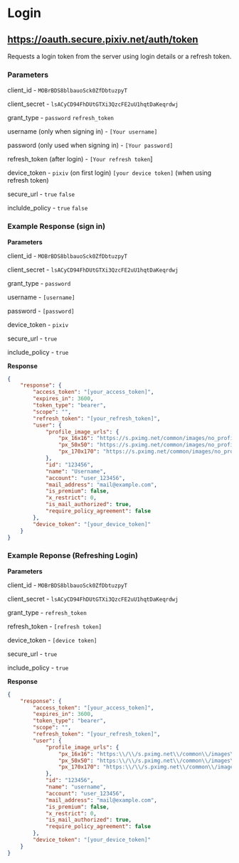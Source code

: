 # Login

## https://oauth.secure.pixiv.net/auth/token

Requests a login token from the server using login details or a refresh token.

### Parameters

client_id - `MOBrBDS8blbauoSck0ZfDbtuzpyT`

client_secret - `lsACyCD94FhDUtGTXi3QzcFE2uU1hqtDaKeqrdwj`

grant_type - `password` `refresh_token`

username (only when signing in) - `[Your username]`

password (only used when signing in) - `[Your password]`

refresh_token (after login) - `[Your refresh token`]

device_token - `pixiv` (on first login) `[your device token]` (when using refresh token)

secure_url - `true` `false`

inclulde_policy - `true` `false`

### Example Response (sign in)

**Parameters**

client_id - `MOBrBDS8blbauoSck0ZfDbtuzpyT`

client_secret - `lsACyCD94FhDUtGTXi3QzcFE2uU1hqtDaKeqrdwj`

grant_type - `password`

username - `[username]`

password - `[password]`

device_token - `pixiv`

secure_url - `true`

include_policy - `true`

**Response**

```json
{
    "response": {
        "access_token": "[your_access_token]",
        "expires_in": 3600,
        "token_type": "bearer",
        "scope": "",
        "refresh_token": "[your_refresh_token]",
        "user": {
            "profile_image_urls": {
                "px_16x16": "https://s.pximg.net/common/images/no_profile_ss.png",
                "px_50x50": "https://s.pximg.net/common/images/no_profile_s.png",
                "px_170x170": "https://s.pximg.net/common/images/no_profile.png"
            },
            "id": "123456",
            "name": "Username",
            "account": "user_123456",
            "mail_address": "mail@example.com",
            "is_premium": false,
            "x_restrict": 0,
            "is_mail_authorized": true,
            "require_policy_agreement": false
        },
        "device_token": "[your_device_token]"
    }
}
```

### Example Reponse (Refreshing Login)

**Parameters**

client_id - `MOBrBDS8blbauoSck0ZfDbtuzpyT`

client_secret - `lsACyCD94FhDUtGTXi3QzcFE2uU1hqtDaKeqrdwj`

grant_type - `refresh_token`

refresh_token - `[refresh token]`

device_token - `[device token]`

secure_url - `true`

include_policy - `true`

**Response**

```json
{
    "response": {
        "access_token": "[your_access_token]",
        "expires_in": 3600,
        "token_type": "bearer",
        "scope": "",
        "refresh_token": "[your_refresh_token]",
        "user": {
            "profile_image_urls": {
                "px_16x16": "https:\\/\\/s.pximg.net\\/common\\/images\\/no_profile_ss.png",
                "px_50x50": "https:\\/\\/s.pximg.net\\/common\\/images\\/no_profile_s.png",
                "px_170x170": "https:\\/\\/s.pximg.net\\/common\\/images\\/no_profile.png"
            },
            "id": "123456",
            "name": "username",
            "account": "user_123456",
            "mail_address": "mail@example.com",
            "is_premium": false,
            "x_restrict": 0,
            "is_mail_authorized": true,
            "require_policy_agreement": false
        },
        "device_token": "[your_device_token]"
    }
}
```
